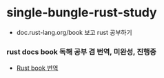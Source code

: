 # single-bungle-rust-study
- doc.rust-lang.org/book 보고 rust 공부하기

### rust docs book 독해 공부 겸 번역, 미완성, 진행중
- [Rust book 번역](https://wiry-shift-cc0.notion.site/Learn-Rust-90c6c71ecb7f4520ae45bb96a59810c2)
